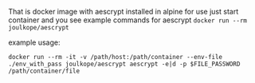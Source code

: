 That is docker image with aescrypt installed in alpine
for use just start container and you see example commands for aescrypt
  `docker run --rm joulkope/aescrypt`
  
example usage:

  `docker run --rm -it -v /path/host:/path/container --env-file ./env_with_pass joulkope/aescrypt aescrypt -e|d -p $FILE_PASSWORD /path/container/file`
